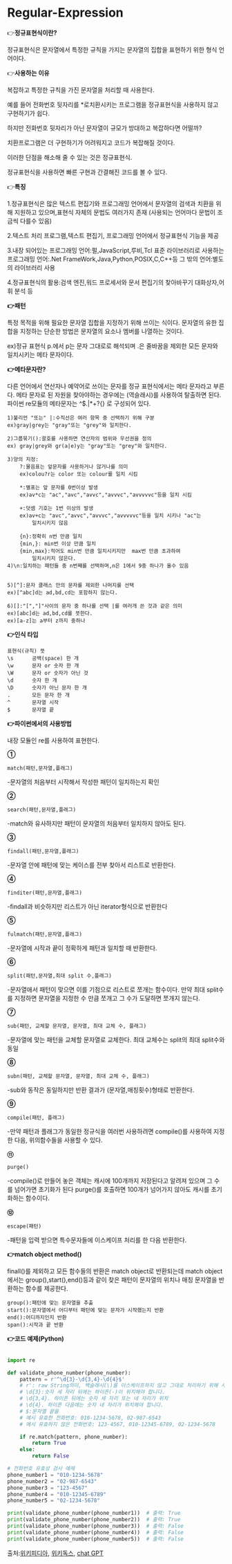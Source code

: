 # Regular-Expression

👉**정규표현식이란?**

정규표현식은 문자열에서 특정한 규칙을 가지는 문자열의 집합을 표현하기 위한 형식 언어이다.

👉**사용하는 이유**

복잡하고 특정한 규칙을 가진 문자열을 처리할 때 사용한다.

예를 들어 전화번호 뒷자리를 \*로치환시키는 프로그램을 정규표현식을 사용하지 않고 구현하기가 쉽다. 

하지만 전화번호 뒷자리가 아닌 문자열이 규모가 방대하고 복잡하다면 어떨까?  

치환프로그램은 더 구현하기가 어려워지고 코드가 복잡해질 것이다.

이러한 단점을 해소해 줄 수 있는 것은 정규표현식.

정규표현식을 사용하면 빠른 구현과 간결해진 코드를 볼 수 있다.

👉**특징**

1.정규표현식은 많은 텍스트 편집기와 프로그래밍 언어에서 문자열의 검색과 치환을 위해 지원하고 있으며,표현식 자체의 문법도 여러가지 존재
		(사용되는 언어마다 문법이 조금씩 다를수 있음)

2.텍스트 처리 프로그램,텍스트 편집기, 프로그래밍 언어에서 정규표현식 기능을 제공

3.내장 되어있는 프로그래밍 언어:펄,JavaScript,루비,Tcl
표준 라이브러리로 사용하는 프로그래밍 언어:.Net FrameWork,Java,Python,POSIX,C,C++등
그 밖의 언어:별도의 라이브러리 사용

4.정규표현식의 활용:검색 엔진,워드 프로세서와 문서 편집기의 찾아바꾸기 대화상자,어휘 분석 등

**👉패턴**
	
특정 목적을 위해 필요한 문자열 집합을 지정하기 위해 쓰이는 식이다.
문자열의 유한 집합을 지정하는 단순한 방법은 문자열의 요소나 멤버를 나열하는 것이다.
 
ex)정규 표현식 p.에서 p는 문자 그대로로 해석되며 .은 줄바꿈을 제외한 모든 문자와 일치시키는 메타 문자이다.

**👉메타문자란?**


다른 언어에서 연산자나 예약어로 쓰이는 문자를 정규 표현식에서는 메타 문자라고 부른다. 	메타 문자로 된 자원을 찾아야하는 경우에는 \(역슬래시)를 사용하여 탈출하면 된다.
파이썬 re모듈의 메타문자는 \^$.|[]()*+?{} 로 구성되어 있다.

	1)불리언 "또는" |:수직선은 여러 항목 중 선택하기 위해 구분
	ex)gray|grey는 "gray"또는 "grey"와 일치한다.
	
	2)그룹묶기():괄호를 사용하면 연산자의 범위와 우선권을 정의
	ex) gray|grey와 gr(a|e)y는 "gray"또는 "grey"와 일치한다.

	3)양의 지정:
		?:물음표는 앞문자를 사용하거나 않거나를 의미
		ex)colou?r는 color 또는 colour를 일치 시킴

		*:별표는 앞 문자를 0번이상 발생
		ex)av*c는 "ac","avc","avvc","avvvc","avvvvvc"등을 일치 시킴

		+:덧셈 기호는 1번 이상의 발생
		ex)av+c는 "avc","avvc","avvvc","avvvvvc"등을 일치 시키나 "ac"는
			일치시키지 않음
		
		{n}:정확히 n번 만큼 일치
		{min,}: min번 이상 만큼 일치
		{min,max}:적어도 min번 만큼 일치시키지만  max번 만큼 초과하여 
			일치시키지 않은다.
	4)\n:일치하는 패턴들 중 n번째를 선택하며,n은 1에서 9중 하나가 올수 있음

	
	5)[^]:문자 클래스 안의 문자를 제외한 나머지를 선택
	ex)[^abc]d는 ad,bd,cd는 포함하지 않는다.

	6)[]:"[","]"사이의 문자 중 하나를 선택 |를 여러개 쓴 것과 같은 의미
	ex)[abc]d는 ad,bd,cd를 뜻한다.
	ex)[a-z]는 a부터 z까지 중하나

	
**👉인식 타입**

	표현식(규칙)	뜻
	\s		공백(space) 한 개
	\w		문자 or 숫자 한 개
	\W		문자 or 숫자가 아닌 것
	\d		숫자 한 개
	\D		숫자가 아닌 문자 한 개
	.		모든 문자 한 개
	^		문자열 시작
	$		문자열 끝

**👉파이썬에서의 사용방법**

내장 모듈인 re를 사용하여 표현한다.

**①**

	match(패턴,문자열,플래그)

-문자열의 처음부터 시작해서 작성한 패턴이 일치하는지 확인

**②**

	search(패턴,문자열,플래그)

-match와 유사하지만 패턴이 문자열의 처음부터 일치하지 않아도 된다.

**③**

	findall(패턴,문자열,플래그)

-문자열 안에 패턴에 맞는 케이스를 전부 찾아서 리스트로 반환한다.

**④**

	finditer(패턴,문자열,플래그)

-findall과 비슷하지만 리스트가 아닌 iterator형식으로 반환한다

**⑤**

	fulmatch(패턴,문자열,플래그)

-문자열에 시작과 끝이 정확하게 패턴과 일치할 때 반환한다.

**⑥**

	split(패턴,문자열,최대 split 수,플래그)

-문자열애서 패턴이 맞으면 이를 기점으로 리스트로 쪼개는 함수이다. 만약 최대 split수를 지정하면 문자열을 지정한 수 만큼 쪼개고 그 수가 도달하면 쪼개지 않는다.

**⑦**

	sub(패턴, 교체할 문자열, 문자열, 최대 교체 수, 플래그)

-문자열에 맞는 패턴을 교체할 문자열로 교체한다.
최대 교체수는 split의 최대 split수와 동일

**⑧**

	subn(패턴, 교체할 문자열, 문자열, 최대 교체 수, 플래그)

-sub와 동작은 동일하지만 반환  결과가 (문자열,매칭횟수)형태로 반환한다.

**⑨**

	compile(패턴, 플래그)

-만약 패턴과 플래그가 동일한 정규식을 여러번 사용하려면 compile()를 사용하여 지정한 다음, 위의함수들을 사용할 수 있다.

**⑪**

	purge()

-compile()로 만들어 놓은 객체는 캐시에 100개까지 저장된다고 알려져 있으며 그 수를 넘어가면 초기화가 된다
purge()를 호출하면 100개가 넘어가지 않아도 캐시를 초기화하는 함수이다.

**⑫**

	escape(패턴)

-패턴을 입력 받으면 특수문자들에 이스케이프 처리를 한 다음 반환한다.

**👉match object method()**

finall()를 제외하고 모든 함수들의 반환은 match object로 반환되는데 match object 에서는 group(),start(),end()등과 같이 찾은 패턴이 문자열의 위치나 매칭 문자열을 반환하는 함수를 제공한다.


	group():패턴에 맞는 문자열을 추출
	start():문자열에서 어디부터 패턴에 맞는 문자가 시작했는지 반환
	end():어디까지인지 반환
	span():시작과 끝 반환
	
**👉코드 예제(Python)**
```python
	
import re

def validate_phone_number(phone_number):
    pattern = r'^\d{3}-\d{3,4}-\d{4}$'
    # r': raw String의미, 백슬래시(\)를 이스케이프하지 않고 그대로 처리하기 위해 사용됩니다.
    # \d{3}:숫자 세 자리 뒤에는 하이픈(-)이 위치해야 합니다.
    # \d{3,4}. 하이픈 뒤에는 숫자 세 자리 또는 네 자리가 위치
    # \d{4}. 하이픈 다음에는 숫자 네 자리가 위치해야 합니다.
    # $:문자열 끝을 
    # 예시 유효한 전화번호: 010-1234-5678, 02-987-6543
    # 예시 유효하지 않은 전화번호: 123-4567, 010-12345-6789, 02-1234-5678

    if re.match(pattern, phone_number):
        return True
    else:
        return False

# 전화번호 유효성 검사 예제
phone_number1 = "010-1234-5678"
phone_number2 = "02-987-6543"
phone_number3 = "123-4567"
phone_number4 = "010-12345-6789"
phone_number5 = "02-1234-5678"

print(validate_phone_number(phone_number1))  # 출력: True
print(validate_phone_number(phone_number2))  # 출력: True
print(validate_phone_number(phone_number3))  # 출력: False
print(validate_phone_number(phone_number4))  # 출력: False
print(validate_phone_number(phone_number5))  # 출력: False


```

출처:[위키피디아](https://ko.wikipedia.org/wiki/%EC%A0%95%EA%B7%9C_%ED%91%9C%ED%98%84%EC%8B%9D),
[위키독스](https://wikidocs.net/4308),
[chat GPT](https://chat.openai.com/)
